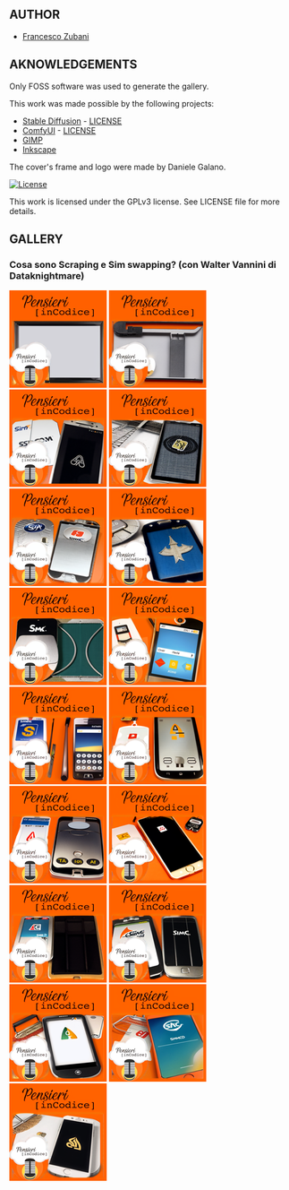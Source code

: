 ## AUTHOR

- [Francesco Zubani](https://www.linkedin.com/in/francesco-zubani-5957081a6/)

## AKNOWLEDGEMENTS

Only FOSS software was used to generate the gallery.

This work was made possible by the following projects:

- [Stable Diffusion](https://github.com/CompVis/stable-diffusion) - [LICENSE](https://github.com/CompVis/stable-diffusion/blob/main/LICENSE)
- [ComfyUI](https://github.com/comfyanonymous/ComfyUI) - [LICENSE](https://github.com/comfyanonymous/ComfyUI/blob/master/LICENSE)
- [GIMP](https://www.gimp.org/)
- [Inkscape](https://inkscape.org/)

The cover's frame and logo were made by Daniele Galano.

[![License](https://img.shields.io/badge/License-GPL%20v3-blue.svg)](http://www.gnu.org/licenses/gpl-3.0)

This work is licensed under the GPLv3 license.
See LICENSE file for more details.

## GALLERY

### Cosa sono Scraping e Sim swapping? (con Walter Vannini di Dataknightmare)

<div class="gallery">
  <a href="PIC59_01.png"><img class="thumbnail" src="./thumbs/PIC59_01.png" alt="PIC59_01"></a>
  <a href="PIC59_02.png"><img class="thumbnail" src="./thumbs/PIC59_02.png" alt="PIC59_02"></a>
  <a href="PIC59_03.png"><img class="thumbnail" src="./thumbs/PIC59_03.png" alt="PIC59_03"></a>
  <a href="PIC59_04.png"><img class="thumbnail" src="./thumbs/PIC59_04.png" alt="PIC59_04"></a>
  <a href="PIC59_05.png"><img class="thumbnail" src="./thumbs/PIC59_05.png" alt="PIC59_05"></a>
  <a href="PIC59_06.png"><img class="thumbnail" src="./thumbs/PIC59_06.png" alt="PIC59_06"></a>
  <a href="PIC59_07.png"><img class="thumbnail" src="./thumbs/PIC59_07.png" alt="PIC59_07"></a>
  <a href="PIC59_08.png"><img class="thumbnail" src="./thumbs/PIC59_08.png" alt="PIC59_08"></a>
  <a href="PIC59_09.png"><img class="thumbnail" src="./thumbs/PIC59_09.png" alt="PIC59_09"></a>
  <a href="PIC59_10.png"><img class="thumbnail" src="./thumbs/PIC59_10.png" alt="PIC59_10"></a>
  <a href="PIC59_11.png"><img class="thumbnail" src="./thumbs/PIC59_11.png" alt="PIC59_11"></a>
  <a href="PIC59_12.png"><img class="thumbnail" src="./thumbs/PIC59_12.png" alt="PIC59_12"></a>
  <a href="PIC59_13.png"><img class="thumbnail" src="./thumbs/PIC59_13.png" alt="PIC59_13"></a>
  <a href="PIC59_14.png"><img class="thumbnail" src="./thumbs/PIC59_14.png" alt="PIC59_14"></a>
  <a href="PIC59_15.png"><img class="thumbnail" src="./thumbs/PIC59_15.png" alt="PIC59_15"></a>
  <a href="PIC59_16.png"><img class="thumbnail" src="./thumbs/PIC59_16.png" alt="PIC59_16"></a>
  <a href="PIC59_17.png"><img class="thumbnail" src="./thumbs/PIC59_17.png" alt="PIC59_17"></a>
</div>
</body>
</html>
